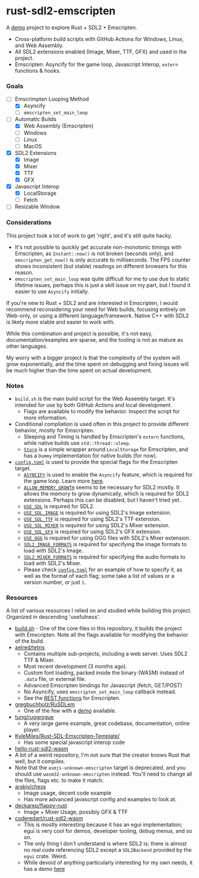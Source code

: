 # rust-sdl2-emscripten

A [demo](https://xevion.github.io/rust-sdl2-emscripten/) project to explore Rust + SDL2 + Emscripten.

- Cross-platform build scripts with GitHub Actions for Windows, Linux, and Web Assembly.
- All SDL2 extensions enabled (Image, Mixer, TTF, GFX) and used in the project.
- Emscripten: Asyncify for the game loop, Javascript Interop, `extern` functions & hooks.

### Goals

- [ ] Emscrimpten Looping Method
  - [X] Asyncify
  - [ ] `emscripten_set_main_loop`
- [ ] Automatic Builds
  - [X] Web Assembly (Emscripten)
  - [ ] Windows
  - [ ] Linux
  - [ ] MacOS
- [X] SDL2 Extensions
  - [X] Image
  - [X] Mixer
  - [X] TTF
  - [X] GFX
- [X] Javascript Interop
  - [X] LocalStorage
  - [ ] Fetch
- [ ] Resizable Window

### Considerations

This project took a lot of work to get 'right', and it's still quite hacky.

- It's not possible to quickly get accurate non-monotonic timings with Emscripten, as `Instant::now()` is not broken (seconds only), and `emscripten_get_now()` is only accurate to milliseconds. The FPS counter shows inconsistent (but stable) readings on different browsers for this reason.
- `emscripten_set_main_loop` was quite difficult for me to use due to static lifetime issues, perhaps this is just a skill issue on my part, but I found it easier to use `Asyncify` initially.

If you're new to Rust + SDL2 and are interested in Emscripten, I would recommend reconsidering your need for Web builds, focusing entirely on Web-only, or using a different language/framework. Native C++ with SDL2 is likely more stable and easier to work with.

While this combination and project is possible, it's not easy, documentation/examples are sparse, and the tooling is not as mature as other languages.

My worry with a bigger project is that the complexity of the system will grow exponentially, and the time spent on debugging and fixing issues will be much higher than the time spent on actual development.

### Notes

- `build.sh` is the main build script for the Web Assembly target. It's intended for use by both GitHub Actions and local development.
  - Flags are available to modify the behavior. Inspect the script for more information.
- Conditional compliation is used often in this project to provide different behavior, mostly for Emscripten.
  - Sleeping and Timing is handled by Emscripten's `extern` functions, while native builds use `std::thread::sleep`.
  - [`Store`](./src/store.rs) is a simple wrapper around `LocalStorage` for Emscripten, and has a `Dummy` implementation for native builds (for now).
- [`config.toml`](./.cargo/config.toml) is used to provide the special flags for the Emscripten target.
  - [`ASYNCIFY`][emscripten-docs-asyncify] is used to enable the `Asyncify` feature, which is required for the game loop. Learn more [here][emscripten-asyncify].
  - [`ALLOW_MEMORY_GROWTH`][emscripten-docs-allow-memory-growth] seems to be necessary for SDL2 mostly. It allows the memory to grow dynamically, which is required for SDL2 extensions. Perhaps this can be disabled, but I haven't tried yet.
  - [`USE_SDL`][emscripten-docs-use-sdl] is required for SDL2.
  - [`USE_SDL_IMAGE`][emscripten-docs-use-sdl-image] is required for using SDL2's Image extension.
  - [`USE_SDL_TTF`][emscripten-docs-use-sdl-ttf] is required for using SDL2's TTF extension.
  - [`USE_SDL_MIXER`][emscripten-docs-use-sdl-mixer] is required for using SDL2's Mixer extension.
  - [`USE_SDL_GFX`][emscripten-docs-use-sdl-gfx] is required for using SDL2's GFX extension.
  - [`USE_OGG`][emscripten-docs-use-ogg] is required for using OGG files with SDL2's Mixer extension.
  - [`SDL2_IMAGE_FORMATS`][emscripten-docs-sdl2-image-formats] is required for specifying the image formats to load with SDL2's Image.
  - [`SDL2_MIXER_FORMATS`][emscripten-docs-sdl2-mixer-formats] is required for specifying the audio formats to load with SDL2's Mixer.
  - Please check [`config.toml`](./.cargo/config.toml) for an example of how to specify it, as well as the format of each flag; some take a list of values or a version number, or just `1`.

### Resources

A list of various resources I relied on and studied while building this project. Organized in descending 'usefulness'.

- [build.sh](./scripts/build.sh) - One of the core files in this repository, it builds the project with Emscripten. Note all the flags available for modifying the behavior of the build.
- [aelred/tetris](https://github.com/aelred/tetris)
  - Contains multiple sub-projects, including a web server. Uses SDL2 TTF & Mixer.
  - Most recent development (3 months ago).
  - Custom font loading, packed inside the binary (WASM) instead of `.data` file, or external file.
  - Advanced Emscripten bindings for Javascript (fetch, GET/POST)
  - No Asyncify, uses `emscripten_set_main_loop` callback instead.
  - See the [REST functions](https://github.com/aelred/tetris/blob/master/tetris/src/rest.rs#L99) for Emscripten.
- [gregbuchholz/RuSDLem](https://github.com/gregbuchholz/RuSDLem)
  - One of the few with a [demo](https://gregbuchholz.github.io/) available.
- [tung/ruggrogue](https://github.com/tung/ruggrogue/)
  - A very large game example, great codebase, documentation, online player.
- [KyleMiles/Rust-SDL-Emscripten-Template/](https://github.com/KyleMiles/Rust-SDL-Emscripten-Template/)
  - Has some special javascript interop code
- [hello-rust-sdl2-wasm](https://github.com/awwsmm/hello-rust-sdl2-wasm)
-  A bit of a weird repository, I'm not sure that the creator knows Rust that well, but it compiles.
-  Note that the `asmjs-unknown-emscripten` target is deprecated, and you should use `wasm32-unknown-emscripten` instead. You'll need to change all the files, flags etc. to make it match.
- [arskiy/chess](https://github.com/arskiy/chess/)
  - Image usage, decent code example
  - Has more advanced javascript config and examples to look at.
- [deckarep/flappy-rust](https://github.com/deckarep/flappy-rust/)
  - Image + Mixer Usage, possibly GFX & TTF
- [coderedart/rust-sdl2-wasm](https://github.com/coderedart/rust-sdl2-wasm/tree/master)
  - This is mostly interesting because it has an egui implementation; egui is very cool for demos, developer tooling, debug menus, and so on.
  - The only thing I don't understand is where SDL2 is; there is almost no real code referencing SDL2 except a `SDL2Backend` provided by the `egui` crate. Weird.
  - While devoid of anything particularly interesting for my own needs, it has a demo [here](https://coderedart.github.io/rust-sdl2-wasm/)

[emscripten-asyncify]: https://emscripten.org/docs/porting/asyncify.html
[emscripten-docs-asyncify]: https://emscripten.org/docs/tools_reference/settings_reference.html?highlight=environment#asyncify
[emscripten-docs-allow-memory-growth]: https://emscripten.org/docs/tools_reference/settings_reference.html?highlight=environment#allow-memory-growth
[emscripten-docs-use-sdl]: https://emscripten.org/docs/tools_reference/settings_reference.html?highlight=environment#use-sdl
[emscripten-docs-use-sdl-image]: https://emscripten.org/docs/tools_reference/settings_reference.html?highlight=environment#use-sdl-image
[emscripten-docs-use-sdl-ttf]: https://emscripten.org/docs/tools_reference/settings_reference.html?highlight=environment#use-sdl-ttf
[emscripten-docs-use-sdl-mixer]: https://emscripten.org/docs/tools_reference/settings_reference.html?highlight=environment#use-sdl-mixer
[emscripten-docs-use-sdl-gfx]: https://emscripten.org/docs/tools_reference/settings_reference.html?highlight=environment#use-sdl-gfx
[emscripten-docs-use-ogg]: https://emscripten.org/docs/tools_reference/settings_reference.html?highlight=environment#use-ogg
[emscripten-docs-sdl2-image-formats]: https://emscripten.org/docs/tools_reference/settings_reference.html?highlight=environment#sdl2-image-formats
[emscripten-docs-sdl2-mixer-formats]: https://emscripten.org/docs/tools_reference/settings_reference.html?highlight=environment#sdl2-mixer-formats